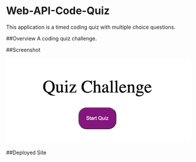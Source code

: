 # Web-API-Code-Quiz
This application is a timed coding quiz with multiple choice questions.

##Overview
A coding quiz challenge.

##Screenshot
<div text-align="center">
<img src="./assets/images/Quiz_Challenge_Picture.png" alt="Quiz">


##Deployed Site
